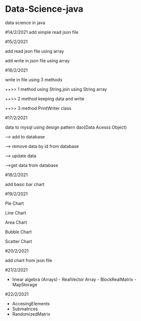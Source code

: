 # Data-Science-java
data science in java

#14/2/2021
add simple read json file

#15/2/2021

add read json file using array

add write in json file using array

#16/2/2021

write in file using 3 methods

++>> 1 method using
     String.join
     using String array
     
++>> 2 method keeping data and write

++>> 3 method PrintWriter class

#17/2/2021

data to mysql using design pattern dao(Data Acesss Object)

--> add to database
 
--> remove data by id from database

--> update data 

-->get data from database

#18/2/2021

add basic bar chart

#19/2/2021

Pie Chart

Line Chart

Area Chart

Bubble Chart

Scatter Chart

#20/2/2021

add chart from json file

#21/2/2021

- linear algebra (Arrays)
        - RealVector Array
        - BlockRealMatrix
        - MapStorage

#22/2/2021

- AccesingElements
- Submatrices
- RandomizedMatrix
